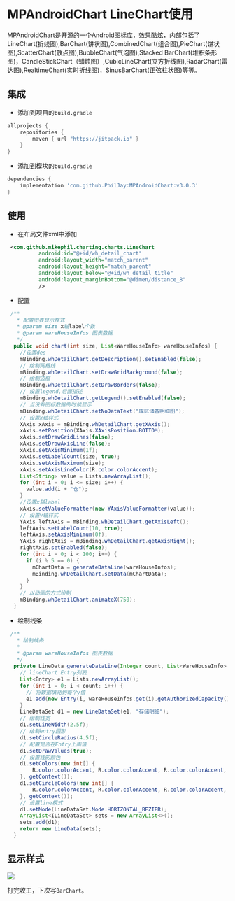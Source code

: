 # MPAndroidChart LineChart使用


MPAndroidChart是开源的一个Android图标库，效果酷炫，内部包括了LineChart(折线图),BarChart(饼状图),CombinedChart(组合图),PieChart(饼状图),ScatterChart(散点图),BubbleChart(气泡图),Stacked BarChart(堆积条形图)，CandleStickChart（蜡烛图）,CubicLineChart(立方折线图),RadarChart(雷达图),RealtimeChart(实时折线图)，SinusBarChart(正弦柱状图)等等。

<!--more-->

## 集成

- 添加到项目的`build.gradle`

```groovy
allprojects {
	repositories {
		maven { url "https://jitpack.io" }
	}
}
```

- 添加到模块的`build.gradle`

```groovy
dependencies {
	implementation 'com.github.PhilJay:MPAndroidChart:v3.0.3'
}
```



## 使用

- 在布局文件xml中添加

```xml
 <com.github.mikephil.charting.charts.LineChart
          android:id="@+id/wh_detail_chart"
          android:layout_width="match_parent"
          android:layout_height="match_parent"
          android:layout_below="@+id/wh_detail_title"
          android:layout_marginBottom="@dimen/distance_8"
          />
```

- 配置

```java
 /**
   * 配置图表显示样式
   * @param size x轴label个数
   * @param wareHouseInfos 图表数据
   */
  public void chart(int size, List<WareHouseInfo> wareHouseInfos) {
    //设置des
    mBinding.whDetailChart.getDescription().setEnabled(false);
    // 绘制网格线
    mBinding.whDetailChart.setDrawGridBackground(false);
    // 绘制边框
    mBinding.whDetailChart.setDrawBorders(false);
    // 设置legend,后面描述
    mBinding.whDetailChart.getLegend().setEnabled(false);
    // 当没有图标数据的时候显示
    mBinding.whDetailChart.setNoDataText("库区储备明细图");
    // 设置x轴样式
    XAxis xAxis = mBinding.whDetailChart.getXAxis();
    xAxis.setPosition(XAxis.XAxisPosition.BOTTOM);
    xAxis.setDrawGridLines(false);
    xAxis.setDrawAxisLine(false);
    xAxis.setAxisMinimum(1f);
    xAxis.setLabelCount(size, true);
    xAxis.setAxisMaximum(size);
    xAxis.setAxisLineColor(R.color.colorAccent);
    List<String> value = Lists.newArrayList();
    for (int i = 0; i <= size; i++) {
      value.add(i + "仓");
    }
    //设置x轴label
    xAxis.setValueFormatter(new YAxisValueFormatter(value));
    // 设置y轴样式
    YAxis leftAxis = mBinding.whDetailChart.getAxisLeft();
    leftAxis.setLabelCount(10, true);
    leftAxis.setAxisMinimum(0f);
    YAxis rightAxis = mBinding.whDetailChart.getAxisRight();
    rightAxis.setEnabled(false);
    for (int i = 0; i < 100; i++) {
      if (i % 5 == 0) {
        mChartData = generateDataLine(wareHouseInfos);
        mBinding.whDetailChart.setData(mChartData);
      }
    }
    // 以动画的方式绘制
    mBinding.whDetailChart.animateX(750);
  }
```

- 绘制线条

```java
 /**
   * 绘制线条
   *
   * @param wareHouseInfos 图表数据
   */
  private LineData generateDataLine(Integer count, List<WareHouseInfo> wareHouseInfos) {
    // lineChart Entry列表
    List<Entry> e1 = Lists.newArrayList();
    for (int i = 0; i < count; i++) {
      // 将数据填充到每个y值
      e1.add(new Entry(i, wareHouseInfos.get(i).getAuthorizedCapacity() / 1000));
    }
    LineDataSet d1 = new LineDataSet(e1, "存储明细");
    // 绘制线宽
    d1.setLineWidth(2.5f);
    // 绘制entry圆形
    d1.setCircleRadius(4.5f);
    // 配置是否在Entry上画值
    d1.setDrawValues(true);
    // 设置线的颜色
    d1.setColors(new int[] {
        R.color.colorAccent, R.color.colorAccent, R.color.colorAccent, R.color.colorAccent
    }, getContext());
    d1.setCircleColors(new int[] {
        R.color.colorAccent, R.color.colorAccent, R.color.colorAccent, R.color.colorAccent
    }, getContext());
    // 设置line模式
    d1.setMode(LineDataSet.Mode.HORIZONTAL_BEZIER);
    ArrayList<ILineDataSet> sets = new ArrayList<>();
    sets.add(d1);
    return new LineData(sets);
  }
```

## 显示样式

![](https://ws1.sinaimg.cn/large/c0bee4a0gy1fpvup4bgv6j20e60crwf6.jpg)

打完收工，下次写`BarChart`。